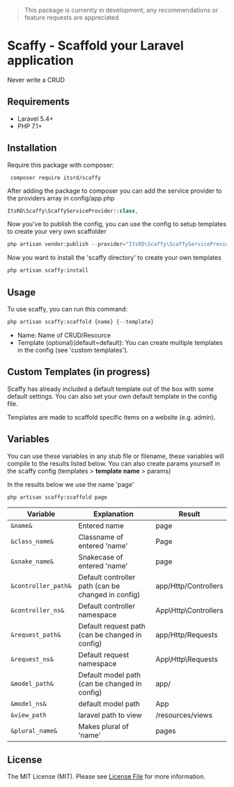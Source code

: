 > This package is currently in development, any recommendations or feature requests are appreciated

# Scaffy - Scaffold your Laravel application
Never write a CRUD

## Requirements
- Laravel 5.4+
- PHP 7.1+


## Installation
Require this package with composer:

```
 composer require itsrd/scaffy 
 ```

After adding the package to composer you can add the service provider to the providers array in config/app.php

```php
ItsRD\Scaffy\ScaffyServiceProvider::class,
```

Now you've to publish the config, you can use the config to setup templates to create your very own scaffolder

```php
php artisan vendor:publish --provider="ItsRD\Scaffy\ScaffyServiceProvider"
```

Now you want to install the 'scaffy directory' to create your own templates

```php
php artisan scaffy:install
```

## Usage
To use scaffy, you can run this command:

```php
php artisan scaffy:scaffold {name} {--template}
```
- Name: Name of CRUD/Resource
- Template (optional)(default=default): You can create multiple templates in the config (see 'custom templates').

## Custom Templates (in progress)
Scaffy has already included a default template out of the box with some default settings. You can also set your own default template in the config file.

Templates are made to scaffold specific items on a website (e.g. admin). 

## Variables
You can use these variables in any stub file or filename, 
these variables will compile to the results listed below. 
You can also create params yourself in the scaffy config (templates > **template name** > params) 

In the results below we use the name 'page' 
```
php artisan scaffy:scaffold page
```

Variable | Explanation | Result 
------------ | ------------- | -------------
`&name&` | Entered name | page
`&class_name&` | Classname of entered 'name' | Page
`&snake_name&` | Snakecase of entered 'name' | page
`&controller_path&` | Default controller path (can be changed in config) | app/Http/Controllers
`&controller_ns&` | Default controller namespace | App\Http\Controllers
`&request_path&` | Default request path (can be changed in config) | app/Http/Requests
`&request_ns&` | Default request namespace | App\Http\Requests
`&model_path&` | Default model path (can be changed in config) | app/
`&model_ns&` | default model path | App
`&view_path` | laravel path to view | /resources/views
`&plural_name&` | Makes plural of 'name' | pages

## License
The MIT License (MIT). Please see [License File](https://github.com/ItsRD/scaffy/blob/master/LICENSE.md) for more information.
